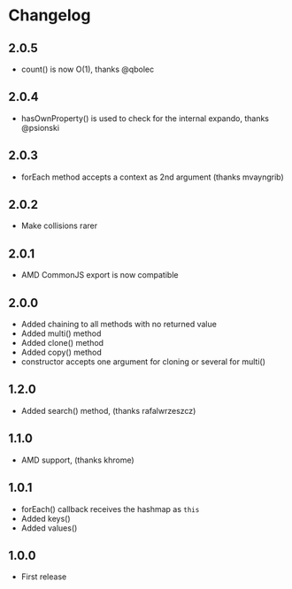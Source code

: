 # Changelog

## 2.0.5
- count() is now O(1), thanks @qbolec

## 2.0.4
- hasOwnProperty() is used to check for the internal expando, thanks @psionski

## 2.0.3
- forEach method accepts a context as 2nd argument (thanks mvayngrib)

## 2.0.2
- Make collisions rarer

## 2.0.1
- AMD CommonJS export is now compatible

## 2.0.0
- Added chaining to all methods with no returned value
- Added multi() method
- Added clone() method
- Added copy() method
- constructor accepts one argument for cloning or several for multi()

## 1.2.0
- Added search() method, (thanks rafalwrzeszcz)

## 1.1.0
- AMD support, (thanks khrome)

## 1.0.1
- forEach() callback receives the hashmap as `this`
- Added keys()
- Added values()

## 1.0.0
- First release

